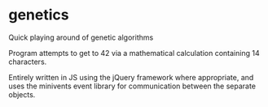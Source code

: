 genetics
========

Quick playing around of genetic algorithms

Program attempts to get to 42 via a mathematical calculation containing 14 characters.

Entirely written in JS using the jQuery framework where appropriate, and uses the minivents event library for communication between the separate objects.

